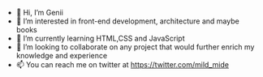- 👋 Hi, I’m Genii
- 👀 I’m interested in front-end development, architecture and maybe books
- 🌱 I’m currently learning HTML,CSS and JavaScript
- 💞️ I’m looking to collaborate on any project that would further enrich my knowledge and experience
- 📫 You can reach me on twitter at https://twitter.com/mild_mide 

<!---
Genii-X/Genii-X is a ✨ special ✨ repository because its `README.md` (this file) appears on your GitHub profile.
You can click the Preview link to take a look at your changes.
--->
